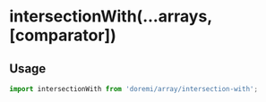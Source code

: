 # intersectionWith(...arrays, [comparator])

## Usage

```js
import intersectionWith from 'doremi/array/intersection-with';


```
